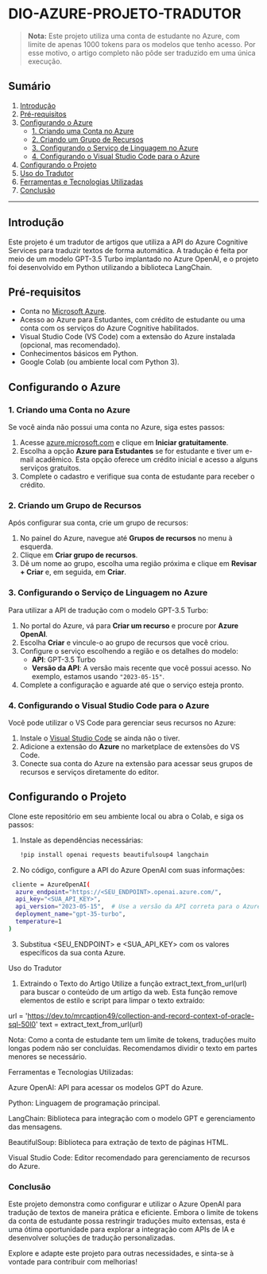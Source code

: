 # DIO-AZURE-PROJETO-TRADUTOR

> **Nota:** Este projeto utiliza uma conta de estudante no Azure, com limite de apenas 1000 tokens para os modelos que tenho acesso. Por esse motivo, o artigo completo não pôde ser traduzido em uma única execução.

## Sumário

1. [Introdução](#introdução)
2. [Pré-requisitos](#pré-requisitos)
3. [Configurando o Azure](#configurando-o-azure)
   - [1. Criando uma Conta no Azure](#1-criando-uma-conta-no-azure)
   - [2. Criando um Grupo de Recursos](#2-criando-um-grupo-de-recursos)
   - [3. Configurando o Serviço de Linguagem no Azure](#3-configurando-o-serviço-de-linguagem-no-azure)
   - [4. Configurando o Visual Studio Code para o Azure](#4-configurando-o-visual-studio-code-para-o-azure)
4. [Configurando o Projeto](#configurando-o-projeto)
5. [Uso do Tradutor](#uso-do-tradutor)
6. [Ferramentas e Tecnologias Utilizadas](#ferramentas-e-tecnologias-utilizadas)
7. [Conclusão](#conclusão)

---

## Introdução

Este projeto é um tradutor de artigos que utiliza a API do Azure Cognitive Services para traduzir textos de forma automática. A tradução é feita por meio de um modelo GPT-3.5 Turbo implantado no Azure OpenAI, e o projeto foi desenvolvido em Python utilizando a biblioteca LangChain.

## Pré-requisitos

- Conta no [Microsoft Azure](https://azure.microsoft.com/).
- Acesso ao Azure para Estudantes, com crédito de estudante ou uma conta com os serviços do Azure Cognitive habilitados.
- Visual Studio Code (VS Code) com a extensão do Azure instalada (opcional, mas recomendado).
- Conhecimentos básicos em Python.
- Google Colab (ou ambiente local com Python 3).

## Configurando o Azure

### 1. Criando uma Conta no Azure

Se você ainda não possui uma conta no Azure, siga estes passos:

1. Acesse [azure.microsoft.com](https://azure.microsoft.com/) e clique em **Iniciar gratuitamente**.
2. Escolha a opção **Azure para Estudantes** se for estudante e tiver um e-mail acadêmico. Esta opção oferece um crédito inicial e acesso a alguns serviços gratuitos.
3. Complete o cadastro e verifique sua conta de estudante para receber o crédito.

### 2. Criando um Grupo de Recursos

Após configurar sua conta, crie um grupo de recursos:

1. No painel do Azure, navegue até **Grupos de recursos** no menu à esquerda.
2. Clique em **Criar grupo de recursos**.
3. Dê um nome ao grupo, escolha uma região próxima e clique em **Revisar + Criar** e, em seguida, em **Criar**.

### 3. Configurando o Serviço de Linguagem no Azure

Para utilizar a API de tradução com o modelo GPT-3.5 Turbo:

1. No portal do Azure, vá para **Criar um recurso** e procure por **Azure OpenAI**.
2. Escolha **Criar** e vincule-o ao grupo de recursos que você criou.
3. Configure o serviço escolhendo a região e os detalhes do modelo:
   - **API**: GPT-3.5 Turbo
   - **Versão da API**: A versão mais recente que você possui acesso. No exemplo, estamos usando `"2023-05-15"`.
4. Complete a configuração e aguarde até que o serviço esteja pronto.

### 4. Configurando o Visual Studio Code para o Azure

Você pode utilizar o VS Code para gerenciar seus recursos no Azure:

1. Instale o [Visual Studio Code](https://code.visualstudio.com/) se ainda não o tiver.
2. Adicione a extensão do **Azure** no marketplace de extensões do VS Code.
3. Conecte sua conta do Azure na extensão para acessar seus grupos de recursos e serviços diretamente do editor.

## Configurando o Projeto

Clone este repositório em seu ambiente local ou abra o Colab, e siga os passos:

1. Instale as dependências necessárias:
   ```bash
   !pip install openai requests beautifulsoup4 langchain

2. No código, configure a API do Azure OpenAI com suas informações:

  ```bash 
   cliente = AzureOpenAI(
    azure_endpoint="https://<SEU_ENDPOINT>.openai.azure.com/",
    api_key="<SUA_API_KEY>",
    api_version="2023-05-15",  # Use a versão da API correta para o Azure OpenAI
    deployment_name="gpt-35-turbo",
    temperature=1  
)
  ```

3. Substitua <SEU_ENDPOINT> e <SUA_API_KEY> com os valores específicos da sua conta Azure.

Uso do Tradutor
1. Extraindo o Texto do Artigo
Utilize a função extract_text_from_url(url) para buscar o conteúdo de um artigo da web. Esta função remove elementos de estilo e script para limpar o texto extraído:

url = 'https://dev.to/mrcaption49/collection-and-record-context-of-oracle-sql-50l0'
text = extract_text_from_url(url)

Nota: Como a conta de estudante tem um limite de tokens, traduções muito longas podem não ser concluídas. Recomendamos dividir o texto em partes menores se necessário.

Ferramentas e Tecnologias Utilizadas:</br>

Azure OpenAI: API para acessar os modelos GPT do Azure.</br>

Python: Linguagem de programação principal.</br>

LangChain: Biblioteca para integração com o modelo GPT e gerenciamento das mensagens.</br>

BeautifulSoup: Biblioteca para extração de texto de páginas HTML.</br>

Visual Studio Code: Editor recomendado para gerenciamento de recursos do Azure.</br>

### Conclusão

Este projeto demonstra como configurar e utilizar o Azure OpenAI para tradução de textos de maneira prática e eficiente. Embora o limite de tokens da conta de estudante possa restringir traduções muito extensas, esta é uma ótima oportunidade para explorar a integração com APIs de IA e desenvolver soluções de tradução personalizadas.

Explore e adapte este projeto para outras necessidades, e sinta-se à vontade para contribuir com melhorias!




